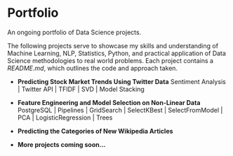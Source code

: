 # Portfolio
An ongoing portfolio of Data Science projects.

The following projects serve to showcase my skills and understanding of Machine Learning, NLP, Statistics, Python, and practical application of Data Science methodologies to real world problems. Each project contains a *README.md*, which outlines the code and approach taken.

* **Predicting Stock Market Trends Using Twitter Data**
Sentiment Analysis | Twitter API | TFIDF | SVD | Model Stacking
* **Feature Engineering and Model Selection on Non-Linear Data**
PostgreSQL | Pipelines | GridSearch | SelectKBest | SelectFromModel | PCA | LogisticRegression | Trees
* **Predicting the Categories of New Wikipedia Articles**

* **More projects coming soon...**
